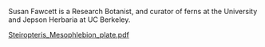 Susan Fawcett is a Research Botanist, and curator of ferns at the University and Jepson Herbaria at UC Berkeley.

[Steiropteris_Mesophlebion_plate.pdf](https://github.com/susanfawcett/susanfawcett/files/8794168/Steiropteris_Mesophlebion_plate.pdf)
